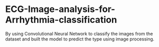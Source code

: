 # ECG-Image-analysis-for-Arrhythmia-classification
By using Convolutional Neural Network to classify the images from the dataset and built the model to predict the type using image processing.
